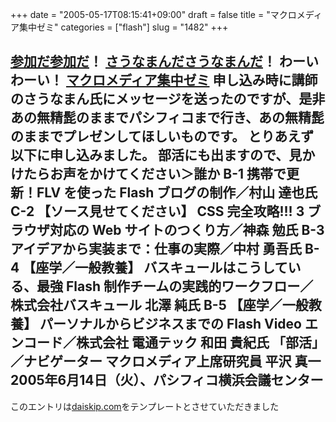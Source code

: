 +++
date = "2005-05-17T08:15:41+09:00"
draft = false
title = "マクロメディア集中ゼミ"
categories = ["flash"]
slug = "1482"
+++

<a href="https://service.macromedia.com/zemi/main2.html">参加だ参加だ</a>！
<a href="http://www.macromedia.com/jp/macromedia/zemi/programs/b1.html">さうなまんださうなまんだ</a>！
わーいわーい！
<a href="http://www.macromedia.com/jp/macromedia/zemi/">マクロメディア集中ゼミ</a>
申し込み時に講師のさうなまん氏にメッセージを送ったのですが、是非あの無精髭のままでパシフィコまで行き、あの無精髭のままでプレゼンしてほしいものです。
とりあえず以下に申し込みました。
部活にも出ますので、見かけたらお声をかけてください＞誰か
B-1
携帯で更新！FLV を使った Flash ブログの制作／村山 達也氏
C-2
【ソース見せてください】
CSS 完全攻略!!! 3 ブラウザ対応の Web サイトのつくり方／神森 勉氏
B-3
アイデアから実装まで：仕事の実際／中村 勇吾氏
B-4
【座学／一般教養】
バスキュールはこうしている、最強 Flash 制作チームの実践的ワークフロー／株式会社バスキュール 北澤 純氏
B-5
【座学／一般教養】
パーソナルからビジネスまでの Flash Video エンコード／株式会社 電通テック 和田 貴紀氏
「部活」／ナビゲーター マクロメディア上席研究員 平沢 真一
2005年6月14日（火）、パシフィコ横浜会議センター
--
このエントリは<a href="http://daiskip.com" target="_blank">daiskip.com</a>をテンプレートとさせていただきました
